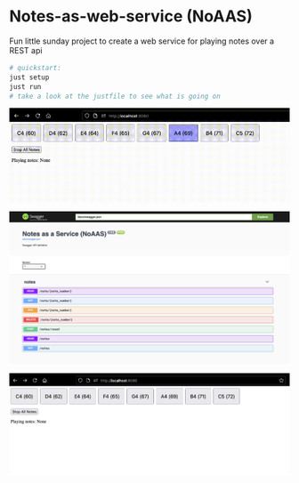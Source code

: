 # Notes-as-web-service (NoAAS)

Fun little sunday project to create a web service for playing notes over a REST api

```sh
# quickstart:
just setup
just run
# take a look at the justfile to see what is going on
```

![sr.gif](sr.gif)

![ss1.png](ss1.png)

![ss2.mp4](ss2.png)

